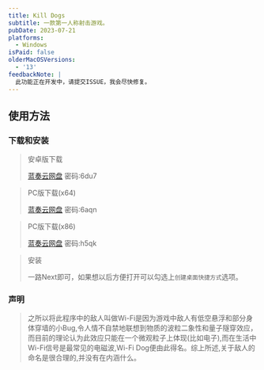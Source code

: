```yaml
---
title: Kill Dogs
subtitle: 一款第一人称射击游戏。
pubDate: 2023-07-21
platforms:
  - Windows
isPaid: false
olderMacOSVersions:
  - '13'
feedbackNote: |
  此功能正在开发中，请提交ISSUE，我会尽快修复。
---
```

## 使用方法
### 下载和安装

> 安卓版下载
>
> [蓝奏云网盘](https://wwzd.lanzouw.com/iF8dA13875mh)
> 密码:6du7

> PC版下载(x64)
>
> [蓝奏云网盘](https://wwzd.lanzouw.com/ijfaF1386uji)
> 密码:6aqn

> PC版下载(x86)
>
> [蓝奏云网盘](https://wwzd.lanzouw.com/ibF5W1386qsd)
> 密码:h5qk

> 安装
>
> 一路Next即可，如果想以后方便打开可以勾选上`创建桌面快捷方式`选项。

### 声明
> 之所以将此程序中的敌人叫做Wi-Fi是因为游戏中敌人有低空悬浮和部分身体穿墙的小Bug,令人情不自禁地联想到物质的波粒二象性和量子隧穿效应，而目前的理论认为此效应只能在一个微观粒子上体现(比如电子),而在生活中Wi-Fi信号是最常见的电磁波,Wi-Fi Dog便由此得名。综上所述,关于敌人的命名是很合理的,并没有在内涵什么。